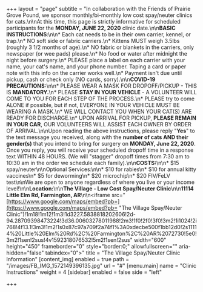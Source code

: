 +++
layout = "page"
subtitle = "In collaboration with the Friends of Prairie Grove Pound, we sponsor monthly/bi-monthly low cost spay/neuter clinics for cats.\n\nAt this time, this page is strictly informative for scheduled participants for the **MONDAY, JUNE 22, 2020** clinic date.\n\n**BASIC INSTRUCTIONS**:\n\n* Each cat needs to be in their own carrier, kennel, or trap.\n* NO soft side or fabric carriers.\n* Kittens MUST weigh 3.5lbs (roughly 3 1/2 months of age).\n* NO fabric or blankets in the carriers, only newspaper (or wee pads) please.\n* No food or water after midnight the night before surgery.\n* PLEASE place a label on each carrier with your name, your cat's name, and your phone number.  Taping a card or paper note with this info on the carrier works well.\n* Payment isn't due until pickup, cash or check only (NO cards, sorry).\n\n**COVID-19 PRECAUTIONS:**\n\n* PLEASE WEAR A MASK FOR DROPOFF/PICKUP - THIS IS **MANDATORY.**\n* PLEASE **STAY IN YOUR VEHICLE** - A VOLUNTEER WILL COME TO YOU FOR EACH STEP OF THE PROCESS.\n* PLEASE try to come ALONE if possible, but if not, EVERYONE IN YOUR VEHICLE MUST BE WEARING A MASK.\n* WE WILL CONTACT YOU WHEN YOUR CAT(S) ARE READY FOR DISCHARGE.\n* UPON ARRIVAL FOR PICKUP, **PLEASE REMAIN IN YOUR CAR**, OUR VOLUNTEERS WILL ASSIST EACH OWNER BY ORDER OF ARRIVAL.\n\nUpon reading the above instructions, please reply \"**Yes**\" to the text message you received, along with the **number of cats AND their gender(s)** that you intend to bring for surgery on **MONDAY, June 22, 2020**.  Once you reply, you will receive your scheduled dropoff time in a response text WITHIN 48 HOURS.  (We will \"stagger\" dropoff times from 7:30 am to 10:30 am in the order we schedule each family).\n\n**COSTS:**\n\n* $15 spay/neuter\n\nOptional Services:\n\n* $10 for rabies\n* $10 for annual kitty vaccines\n* $5 for deworming\n* $20 microchip\n* $20 FIV/FeLV test\n\nWe are open to anyone regardless of where you live or your income level!\n\n**Location:**\n\n**The Village - Low Cost Spay/Neuter Clinic**\n\n**11114 Little Elm Rd, Farmington, AR**\n\n<iframe src=\"[https://www.google.com/maps/embed?pb=](https://www.google.com/maps/embed?pb= \"The Village Spay/Neuter Clinic\")!1m18!1m12!1m3!1d3227.5838818202606!2d-94.28709398473224!3d36.00603278011988!2m3!1f0!2f0!3f0!3m2!1i1024!2i768!4f13.1!3m3!1m2!1s0x87c97a709f2a74f1%3A0xdecbe500f1bb12d0!2s11114%20Little%20Elm%20Rd%2C%20Farmington%2C%20AR%2072730!5e0!3m2!1sen!2sus!4v1592318076532!5m2!1sen!2sus\" width=\"600\" height=\"450\" frameborder=\"0\" style=\"border:0;\" allowfullscreen=\"\" aria-hidden=\"false\" tabindex=\"0\"></iframe>"
title = "The Village Spay/Neuter Clinic Information"
[content_img]
enabled = true
path = "/images/FB_IMG_1572149396135.jpg"
url = "#"
[menu.main]
name = "Clinic Instructions"
weight = 4
[sidebar]
enabled = false
side = "left"

+++

